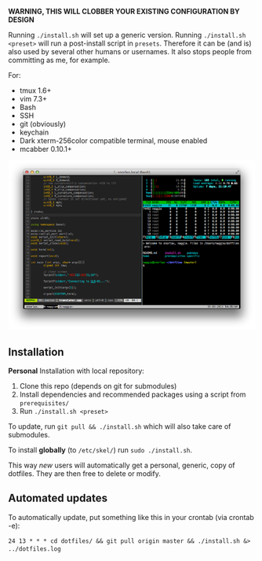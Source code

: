 **WARNING, THIS WILL CLOBBER YOUR EXISTING CONFIGURATION BY DESIGN**

Running `./install.sh` will set up a generic version. Running `./install.sh <preset>`
will run a post-install script in `presets`. Therefore it can be (and is) also used
by several other humans or usernames. It also stops people from committing as me, for example.

For:

  * tmux 1.6+
  * vim 7.3+
  * Bash
  * SSH
  * git (obviously)
  * keychain
  * Dark xterm-256color compatible terminal, mouse enabled
  * mcabber 0.10.1+


![Screenshot](screenshot.png "Why do all terminal screenshots show top or htop running?")


Installation
------------

**Personal** Installation with local repository:

  1. Clone this repo (depends on git for submodules)
  2. Install dependencies and recommended packages using a script from `prerequisites/`
  3. Run `./install.sh <preset>`

To update, run `git pull && ./install.sh` which will also take care of submodules.

To install **globally** (to `/etc/skel/`) run `sudo ./install.sh`.

This way *new* users will automatically get a personal, generic, copy of dotfiles. They
are then free to delete or modify.

Automated updates
-----------------

To automatically  update, put something like this in your crontab (via crontab -e):

	24 13 * * * cd dotfiles/ && git pull origin master && ./install.sh &> ../dotfiles.log

